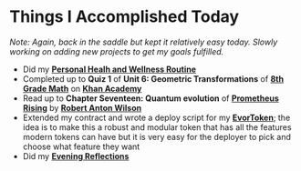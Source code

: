 # Things I Accomplished Today

_Note: Again, back in the saddle but kept it relatively easy today. Slowly working on adding new projects to get my goals fulfilled._

- Did my **[Personal Healh and Wellness Routine](../../routines/2024/personal-health-and-wellness-routine-2024-week-14.md)**
- Completed up to **Quiz 1** of **Unit 6: Geometric Transformations** of **[8th Grade Math](https://www.khanacademy.org/math/cc-eighth-grade-math)** on **[Khan Academy](https://www.khanacademy.org)**
- Read up to **Chapter Seventeen: Quantum evolution** of **[Prometheus Rising](https://www.goodreads.com/book/show/28597.Prometheus_Rising)** by **[Robert Anton Wilson](https://www.goodreads.com/author/show/2918.Robert_Anton_Wilson)**
- Extended my contract and wrote a deploy script for my **[EvorToken](https://github.com/evorhard/EvorToken)**; the idea is to make this a robust and modular token that has all the features modern tokens can have but it is very easy for the deployer to pick and choose what feature they want
- Did my **[Evening Reflections](../../routines/evening-reflections.md)**
